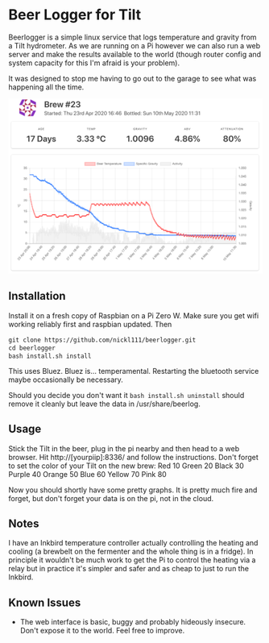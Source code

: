 # Beer Logger for Tilt 

Beerlogger is a simple linux service that logs temperature and gravity from a Tilt hydrometer. As we are running on a Pi however we can also run a web server and make the results available to the world (though router config and system capacity for this I'm afraid is your problem).

It was designed to stop me having to go out to the garage to see what was happening all the time.

![Graph](docs/Screenshot%202020-05-10%20at%2012.40.24.png "Web Interface Graph")

## Installation
Install it on a fresh copy of Raspbian on a Pi Zero W. Make sure you get wifi working reliably first and raspbian updated. Then
```
git clone https://github.com/nickl111/beerlogger.git
cd beerlogger
bash install.sh install
```

This uses Bluez. Bluez is... temperamental. Restarting the bluetooth service maybe occasionally be necessary.

Should you decide you don't want it `bash install.sh uninstall` should remove it cleanly but leave the data in /usr/share/beerlog.

## Usage
Stick the Tilt in the beer, plug in the pi nearby and then head to a web browser. Hit http://[yourpiip]:8336/ and follow the instructions. Don't forget to set the color of your Tilt on the new brew:
 Red	10
 Green	20
 Black	30
 Purple	40
 Orange	50
 Blue	60
 Yellow	70
 Pink	80

Now you should shortly have some pretty graphs. It is pretty much fire and forget, but don't forget your data is on the pi, not in the cloud.


## Notes

I have an Inkbird temperature controller actually controlling the heating and cooling (a brewbelt on the fermenter and the whole thing is in a fridge). In principle it wouldn't be much work to get the Pi to control the heating via a relay but in practice it's simpler and safer and as cheap to just to run the Inkbird.

## Known Issues
- The web interface is basic, buggy and probably hideously insecure. Don't expose it to the world. Feel free to improve.
